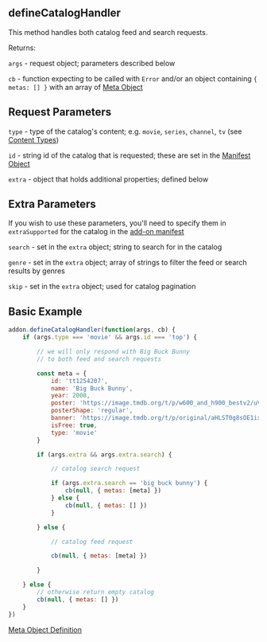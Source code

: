 ## defineCatalogHandler

This method handles both catalog feed and search requests.


Returns:

`args` - request object; parameters described below

`cb` - function expecting to be called with `Error` and/or an object containing `{ metas: [] }` with an array of [Meta Object](../responses/meta.md)



## Request Parameters

``type`` - type of the catalog's content; e.g. `movie`, `series`, `channel`, `tv` (see [Content Types](../responses/content.types.md))

``id`` - string id of the catalog that is requested; these are set in the [Manifest Object](../responses/manifest.md)

``extra`` - object that holds additional properties; defined below


## Extra Parameters

If you wish to use these parameters, you'll need to specify them in `extraSupported` for the catalog in the [add-on manifest](../responses/manifest.md)

``search`` - set in the `extra` object; string to search for in the catalog

``genre`` - set in the `extra` object; array of strings to filter the feed or search results by genres

``skip`` - set in the `extra` object; used for catalog pagination


## Basic Example


```javascript
addon.defineCatalogHandler(function(args, cb) {
    if (args.type === 'movie' && args.id === 'top') {

        // we will only respond with Big Buck Bunny
        // to both feed and search requests

        const meta = {
            id: 'tt1254207',
            name: 'Big Buck Bunny',
            year: 2008,
            poster: 'https://image.tmdb.org/t/p/w600_and_h900_bestv2/uVEFQvFMMsg4e6yb03xOfVsDz4o.jpg',
            posterShape: 'regular',
            banner: 'https://image.tmdb.org/t/p/original/aHLST0g8sOE1ixCxRDgM35SKwwp.jpg',
            isFree: true,
            type: 'movie'
        }

        if (args.extra && args.extra.search) {

            // catalog search request

            if (args.extra.search == 'big buck bunny') {
                cb(null, { metas: [meta] })
            } else {
                cb(null, { metas: [] })
            }

        } else {

            // catalog feed request

            cb(null, { metas: [meta] })

        }

    } else {
        // otherwise return empty catalog
        cb(null, { metas: [] })
    }
})
```

[Meta Object Definition](../responses/meta.md)
